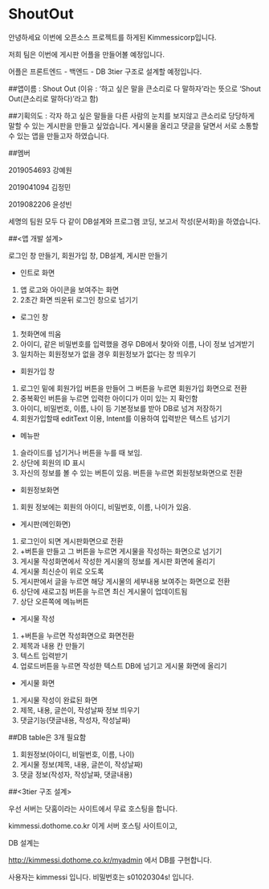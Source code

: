 # ShoutOut

안녕하세요 이번에 오픈소스 프로젝트를 하게된 Kimmessicorp입니다.

저희 팀은 이번에 게시판 어플을 만들어볼 예정입니다.

어플은 프론트엔드 - 백엔드 - DB 3tier 구조로 설계할 예정입니다.

##앱이름 : Shout Out (이유 : ‘하고 싶은 말을 큰소리로 다 말하자’라는 뜻으로  ‘Shout Out(큰소리로 말하다)’라고 함)

##기획의도 : 각자 하고 싶은 말들을 다른 사람의 눈치를 보지않고 큰소리로 당당하게 말할 수 있는 게시판을 만들고 싶었습니다. 게시물을 올리고 댓글을 달면서 서로 소통할 수 있는 앱을 만들고자 하였습니다.

##멤버

2019054693 강예원

2019041094 김정민

2019082206 윤성빈

세명의 팀원 모두 다 같이 DB설계와 프로그램 코딩, 보고서 작성(문서화)을 하였습니다.

##<앱 개발 설계>

로그인 창 만들기, 회원가입 창, DB설계, 게시판 만들기

- 인트로 화면
1. 앱 로고와 아이콘을 보여주는 화면
2. 2초간 화면 띄운뒤 로그인 창으로 넘기기

- 로그인 창
1. 첫화면에 띄움
2. 아이디, 같은 비밀번호를 입력했을 경우 DB에서 찾아와 이름, 나이 정보 넘겨받기
3. 일치하는 회원정보가 없을 경우 회원정보가 없다는 창 띄우기

- 회원가입 창
1. 로그인 밑에 회원가입 버튼을 만들어 그 버튼을 누르면 회원가입 화면으로 전환
2. 중복확인 버튼을 누르면 입력한 아이디가 이미 있는 지 확인함
3. 아이디, 비밀번호, 이름, 나이 등 기본정보를 받아 DB로 넘겨 저장하기
4. 회원가입할때 editText 이용, Intent를 이용하여 입력받은 텍스트 넘기기

- 메뉴판
1. 슬라이드를 넘기거나 버튼을 누를 때 보임.
2. 상단에 회원의 ID 표시
3. 자신의 정보를 볼 수 있는 버튼이 있음. 버튼을 누르면 회원정보화면으로 전환

- 회원정보화면
1. 회원 정보에는 회원의 아이디, 비밀번호, 이름, 나이가 있음.

- 게시판(메인화면)
1. 로그인이 되면 게시판화면으로 전환
2. +버튼을 만들고 그 버튼을 누르면 게시물을 작성하는 화면으로 넘기기
3. 게시물 작성화면에서 작성한 게시물의 정보를 게시판 화면에 올리기
4. 게시물 최신순이 위로 오도록
5. 게시판에서 글을 누르면 해당 게시물의 세부내용 보여주는 화면으로 전환
6. 상단에 새로고침 버튼을 누르면 최신 게시물이 업데이트됨
7. 상단 오른쪽에 메뉴버튼

- 게시물 작성
1. +버튼을 누르면 작성화면으로 화면전환
2. 제목과 내용 칸 만들기
2. 텍스트 입력받기
3. 업로드버튼을 누르면 작성한 텍스트 DB에 넘기고 게시물 화면에 올리기

- 게시물 화면
1. 게시물 작성이 완료된 화면
2. 제목, 내용, 글쓴이, 작성날짜 정보 띄우기
3. 댓글기능(댓글내용, 작성자, 작성날짜)

##DB table은 3개 필요함
1. 회원정보(아이디, 비밀번호, 이름, 나이)
2. 게시물 정보(제목, 내용, 글쓴이, 작성날짜)
3. 댓글 정보(작성자, 작성날짜, 댓글내용)

##<3tier 구조 설계>

우선 서버는 닷홈이라는 사이트에서 무료 호스팅을 합니다.

kimmessi.dothome.co.kr 이게 서버 호스팅 사이트이고,

DB 설계는 

http://kimmessi.dothome.co.kr/myadmin 에서 DB를 구현합니다. 

사용자는 kimmessi 입니다.
비밀번호는 s01020304s! 입니다.




